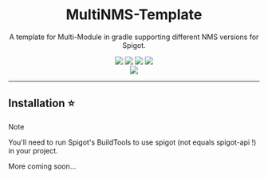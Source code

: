 <div align="center">
    <h1>MultiNMS-Template</h1>
    <p>A template for Multi-Module in gradle supporting different NMS versions for Spigot.</p>
    <img src="https://img.shields.io/github/last-commit/Paulem79/MultiNMS-Template">
    <img src="https://img.shields.io/github/contributors/Paulem79/MultiNMS-Template">
    <img src="https://img.shields.io/github/forks/Paulem79/MultiNMS-Template">
    <img src="https://img.shields.io/github/stars/Paulem79/MultiNMS-Template">
</div>

<div align="center">
    <img src="https://github.com/Paulem79/MultiNMS-Template/actions/workflows/gradle.yml/badge.svg">
</div>

---

## Installation ⭐
> [!NOTE]  
> You'll need to run Spigot's BuildTools to use spigot (not equals spigot-api !) in your project.

More coming soon...